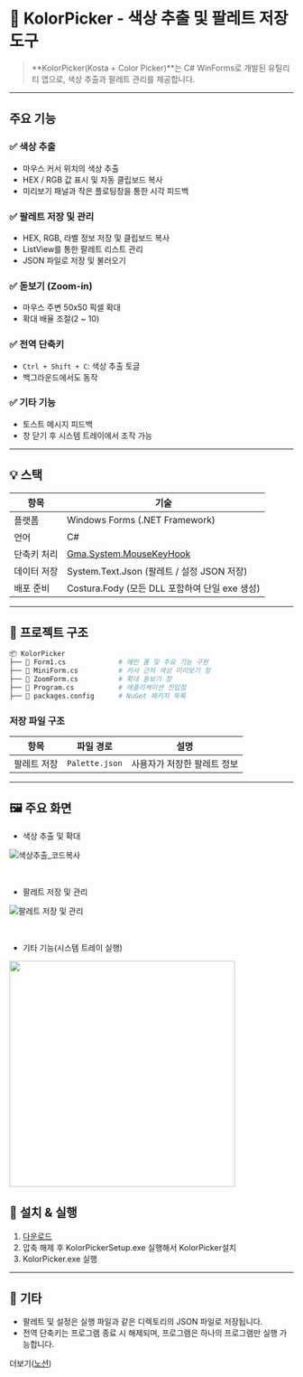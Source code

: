 # 🎨 KolorPicker - 색상 추출 및 팔레트 저장 도구

> **KolorPicker(Kosta + Color Picker)**는 C# WinForms로 개발된 유틸리티 앱으로, 색상 추출과 팔레트 관리를 제공합니다.

---

## 주요 기능

### ✅ 색상 추출

- 마우스 커서 위치의 색상 추출
- HEX / RGB 값 표시 및 자동 클립보드 복사
- 미리보기 패널과 작은 플로팅창을 통한 시각 피드백

### ✅ 팔레트 저장 및 관리

- HEX, RGB, 라벨 정보 저장 및 클립보드 복사
- ListView를 통한 팔레트 리스트 관리
- JSON 파일로 저장 및 불러오기

### ✅ 돋보기 (Zoom-in)

- 마우스 주변 50x50 픽셀 확대
- 확대 배율 조절(2 ~ 10)

### ✅ 전역 단축키

- `Ctrl + Shift + C`: 색상 추출 토글
- 백그라운드에서도 동작

### ✅ 기타 기능

- 토스트 메시지 피드백
- 창 닫기 후 시스템 트레이에서 조작 가능

---

## 💡 스택

| 항목        | 기술                                                                        |
| ----------- | --------------------------------------------------------------------------- |
| 플랫폼      | Windows Forms (.NET Framework)                                              |
| 언어        | C#                                                                          |
| 단축키 처리 | [Gma.System.MouseKeyHook](https://github.com/gmamaladze/globalmousekeyhook) |
| 데이터 저장 | System.Text.Json (팔레트 / 설정 JSON 저장)                                  |
| 배포 준비   | Costura.Fody (모든 DLL 포함하여 단일 exe 생성)                              |

---

## 📁 프로젝트 구조

```bash
📦 KolorPicker
├── 📄 Form1.cs             # 메인 폼 및 주요 기능 구현
├── 📄 MiniForm.cs          # 커서 근처 색상 미리보기 창
├── 📄 ZoomForm.cs          # 확대 돋보기 창
├── 📄 Program.cs           # 애플리케이션 진입점
├── 📄 packages.config      # NuGet 패키지 목록
```

### 저장 파일 구조

| 항목        | 파일 경로      | 설명                        |
| ----------- | -------------- | --------------------------- |
| 팔레트 저장 | `Palette.json` | 사용자가 저장한 팔레트 정보 |

---

## 🖼️ 주요 화면

- 색상 추출 및 확대

![색상추출_코드복사](https://github.com/user-attachments/assets/866a3083-87de-4275-8933-cf4afba7739a)


<br>

- 팔레트 저장 및 관리

![팔레트 저장 및 관리](https://github.com/user-attachments/assets/01bc7a3c-8338-4de9-a53a-06c0b01c25ae)

<br>

- 기타 기능(시스템 트레이 실행)

<img src="https://github.com/user-attachments/assets/3204fb64-f15b-43f9-888d-079fe8cc6ef2" width="400" />

## 🔧 설치 & 실행
1. [다운로드](https://github.com/HS-0914/KolorPicker/releases/download/v1.0/KolorPickerSetup.zip)
2. 압축 해제 후 KolorPickerSetup.exe 실행해서 KolorPicker설치
3. KolorPicker.exe 실행

---

## 📝 기타

- 팔레트 및 설정은 실행 파일과 같은 디렉토리의 JSON 파일로 저장됩니다.
- 전역 단축키는 프로그램 종료 시 해제되며, 프로그램은 하나의 프로그램만 실행 가능합니다.

더보기([노션](https://volcano-agate-3e1.notion.site/KolorPicker-1f55097b7c3a803e9eaef597bae2f572))
